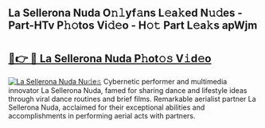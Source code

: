 ## La Sellerona Nuda O𝚗𝚕yf𝚊ns L𝚎a𝚔ed N𝚞𝚍es - Part-HTv P𝚑𝚘tos Vi𝚍𝚎o - H𝚘𝚝 Part L𝚎a𝚔s apWjm

# <h2><a href="http://kf5km55.oniu.top/?m=La+Sellerona+Nuda">🔗👉 🔴 La Sellerona Nuda P𝚑ot𝚘𝚜 V𝚒d𝚎o</a></h2>

[![La Sellerona Nuda Nu𝚍e𝚜](https://i.imgur.com/0qMVB7G.gif)](http://kf5km55.oniu.top/?m=La+Sellerona+Nuda)
Cybernetic performer and multimedia innovator La Sellerona Nuda, famed for sharing dance and lifestyle ideas through viral dance routines and brief films. Remarkable aerialist partner La Sellerona Nuda, acclaimed for their exceptional abilities and accomplishments in performing aerial acts with partners.  
